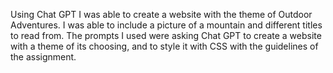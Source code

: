 Using Chat GPT I was able to create a website with the theme of Outdoor Adventures. I was able to include a picture of a mountain and different titles to read from. The prompts I used were asking Chat GPT to create a website with a theme of its choosing, and to style it with CSS with the guidelines of the assignment.